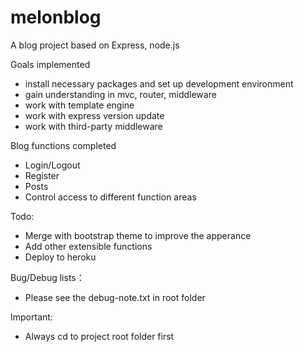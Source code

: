 # melonblog
A blog project based on Express, node.js

Goals implemented
- install necessary packages and set up development environment
- gain understanding in mvc, router, middleware
- work with template engine
- work with express version update
- work with third-party middleware
      
Blog functions completed
- Login/Logout
- Register
- Posts
- Control access to different function areas

Todo:
  - Merge with bootstrap theme to improve the apperance
  - Add other extensible functions
  - Deploy to heroku

Bug/Debug lists：
  - Please see the debug-note.txt in root folder
  
Important:
  - Always cd to project root folder first
